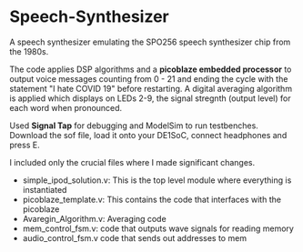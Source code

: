 # Speech-Synthesizer
A speech synthesizer emulating the SPO256 speech synthesizer chip from the 1980s.

The code applies DSP algorithms and a **picoblaze embedded processor** to output voice messages counting from 0 - 21 and ending the cycle with the statement "I hate COVID 19" before restarting. A digital averaging algorithm is applied which displays on LEDs 2-9, the signal stregnth (output level) for each word when pronounced.

Used **Signal Tap** for debugging and ModelSim to run testbenches.
Download the sof file, load it onto your DE1SoC, connect headphones and press E.

I included only the crucial files where I made significant changes.

- simple_ipod_solution.v: This is the top level module where everything is instantiated
- picoblaze_template.v: This contains the code that interfaces with the picoblaze
- Avaregin_Algorithm.v: Averaging code
- mem_control_fsm.v: code that outputs wave signals for reading memory
- audio_control_fsm.v code that sends out addresses to mem
